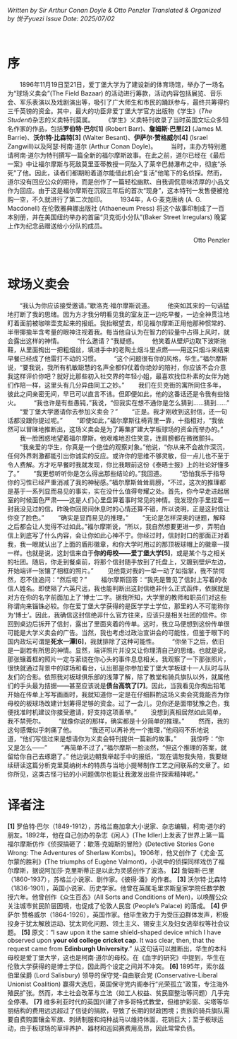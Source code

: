 _Written by Sir Arthur Conan Doyle & Otto Penzler
Translated & Organized by 悦子yuezi
Issue Date: 2025/07/02_

<br/>

# 序 

　　1896年11月19日至21日，爱丁堡大学为了建设新的体育场馆，举办了一场名为“球场义卖会”(The Field Bazaar) 的活动进行筹款，活动内容包括展览、音乐会、军乐表演以及戏剧演出等，吸引了广大师生和市民的踊跃参与，最终共筹得约三千英镑的资金。其中，最大的功臣非爱丁堡大学官方出版物《学生》(_The Student_)杂志的义卖特刊莫属。
　　《学生》义卖特刊收录了当时英国文坛众多知名作家的作品，包括**罗伯特·巴尔[1]** (Robert Barr)、**詹姆斯·巴里[2]** (James M. Barrie)、**沃尔特·比森特[3]** (Walter Besant)、**伊萨尔·赞格威尔[4]** (Israel Zangwill)以及阿瑟·柯南·道尔 (Arthur Conan Doyle)。
　　当时，主办方特别邀请柯南·道尔为特刊撰写一篇全新的福尔摩斯故事。在此之前，道尔已经在《最后一案》中让福尔摩斯与死敌莫里亚蒂教授一同坠入了莱辛巴赫瀑布之中，彻底“杀死”了他。因此，读者们都期盼着道尔能借此机会“复活”他笔下的名侦探。然而，道尔没有回应公众的期待，而是创作了一篇轻松幽默、自我调侃意味浓厚的小品文作为回应。由于这是福尔摩斯在沉寂三年后的首次“现身”，这本特刊一发售便被抢购一空，不久就进行了第二次加印。
　　1934年，A·G·麦克唐纳 (A. G. Macdonell) 在伦敦雅典娜出版社 (Athaeneum Press) 将这个故事印制成了一百本别册，并在美国纽约举办的首届“贝克街小分队”(Baker Street Irregulars) 晚宴上作为纪念品赠送给小分队的成员。
<p align="right"> Otto Penzler </p>

<br/>


# 球场义卖会 


　　“我认为你应该接受邀请。”歇洛克·福尔摩斯说道。
　　他突如其来的一句话猛地打断了我的思绪。因为方才我分明看见我的室友正一边吃早餐，一边全神贯注地盯着面前被咖啡壶支起来的报纸。我抬眼望去，却见福尔摩斯正用他那种惯常的、半带揶揄半含考量的眼神注视着我。每当他自认为在智力的较量中占得上风时，就会露出这样的神情。
　　“什么邀请？”我疑惑。
　　他笑着从壁炉边取下波斯拖鞋，从里面掏出一把粗烟丝，填进手中的老陶土烟斗里点燃——用这只烟斗来结束早餐已经成了他雷打不动的习惯。
　　“这个问题很有你的风格，华生。”福尔摩斯说，“要我说，我所有机敏聪慧的名声全都仰仗着你绝妙的陪衬，你应该不会介意我这样评价你吧？就好比那些初入社交界的年轻小姐，最喜欢找位朴素的女伴为她们作陪一样，这里头有几分异曲同工之妙。”
　　我们在贝克街的寓所同住多年，彼此之间亲密无间，早已可以直言不讳。但即便如此，他的这番话还是令我有些恼火。
　　“我也许是有些愚钝，”我说，“但我实在想不通你是怎么猜到……猜到……”
　　“爱丁堡大学邀请你去参加义卖会？”
　　“正是。我才刚收到这封信，还一句话都没跟你提过呢。”
　　“即使如此，”福尔摩斯往椅背里一靠，十指相对，“我依然可以冒昧地推断出，这场义卖会是为了筹集扩建大学板球场的资金而举办的。”
　　我一脸困惑地望着福尔摩斯。他艰难地忍住笑意，连肩膀都在微微颤抖。
　　“我亲爱的华生，你真是一个绝佳的观察对象。”他说，“你从来不会故作深沉，任何外界刺激都能引出你诚实的反应。或许你的思维不够灵敏，但一点儿也不至于令人费解。方才吃早餐时我就发现，你比我眼前这份《泰晤士报》上的社论好懂多了。”
　　“我更想听听你是怎么得出那些结论的。”我回道。
　　“恐怕我乐于指导你的习性已经严重消减了我的神秘感。”福尔摩斯耸耸肩膀，“不过，这次的推理都是基于一系列显而易见的事实，实在没什么值得夸耀之处。首先，你今早走进起居室的时候面色严肃——这是人们心里盘算着事时常见的神情。我发现你手里捏着一封我没见过的信。昨晚你回房间休息时的心情还算不错，所以说明，正是这封信让你变了脸色。”
　　“确实是显而易见的推理。” 
　　“无论是怎样深奥的谜题，解释之后都会让人觉得不过如此。”福尔摩斯说，“所以，我自然想要更进一步，弄明白信上到底写了什么内容，会让你如此心神不宁。你经过时，信封封口的那面正对着我，我一眼就认出了上面的盾形徽章，和你大学时用过的那顶板球帽上的徽章一摸一样。也就是说，这封信来自于**你的母校——爱丁堡大学[5]**，或是某个与之相关的社团。随后，你走到餐桌前，将那个信封随手放到了托盘上，又踱到壁炉左边，开始端详一张镶了相框的照片。”
　　见他竟对我的一举一动了如指掌，我不禁愕然，忍不住追问：“然后呢？”
　　福尔摩斯回答：“我先是瞥见了信封上写着的收信人姓名。即使隔了六英尺远，我也能判断出这封信绝非什么正式函件，依据就是对方在你的名字前面加上了‘博士’二字。据我所知，大学里的教师和职员们对这些称谓向来锱铢必较。你在爱丁堡大学获得的是医学学士学位，那里的人不可能称你为‘博士’。因此，我确信这封信绝非什么官方往来，应该只是相关社团的信件。你回到桌边后拆开了信封，露出了里面夹着的传单。这时，我立马便想到这份传单很可能是大学义卖会的广告。当然，我也考虑过政治宣讲会的可能性，但鉴于眼下的国内政坛可谓是**死水一潭[6]**，我就排除了这种可能性。
　　“你坐下之后，依旧是一副若有所思的神情。显然，端详照片并没又让你理清自己的思绪。也就是说，那张镶着框的照片一定与萦绕在你心头的事件息息相关。我观察了一下那张照片，很快就通过背景中的球场和看台，认出那是你参加爱丁堡大学板球十一人队时与队友们的合影。依照我对板球俱乐部的浅薄了解，除了教堂和骑兵旗队以外，就属他们的手头最为拮据——甚至应该说是**债台高筑了[7]**。因此，当我看见你掏出铅笔开始在传单上写写画画时，我就知道你一定是在仔细斟酌这场义卖会究竟能否为你母校的板球场改建计划筹得足够的资金。过了一会儿，见你还是面带犹豫之色，我便找准时机建议你接受邀请，好支持这项善举。”
　　没想到真相居然如此简单，我不禁莞尔。
　　“就像你说的那样，确实都是十分简单的推理。”
　　然而，我的这句感慨似乎刺痛了他。
　　“我还可以再补充一个推理，”他闷闷不乐地说道，“他们写信过来是想请你为义卖会特刊提供一篇新的故事。”
　　我惊呼：“你又是怎么——”
　　“再简单不过了，”福尔摩斯一脸淡然，“但这个推理的答案，就留给你自己去琢磨了。” 他边说边朝我举起手中的报纸，“现在请恕我失陪，我要继续研读这篇分析克里莫纳树木的特质与当地小提琴制作工艺之间联系的文章了。如你所见，这类古怪刁钻的小问题偶尔也能让我激发出些许探索精神呢。”
<br/>

# 译者注
**[1]** 罗伯特·巴尔（1849-1912），苏格兰裔加拿大小说家、杂志编辑，柯南·道尔的朋友。1892年，他在自己创办的杂志《闲人》(The Idler)上发表了世界上第一篇福尔摩斯仿作《侦探搞砸了：歇落·克姆斯的冒险》(Detective Stories Gone Wrong: The Adventures of Sherlaw Kombs)。1906年，他又创作了《尤金·瓦尔蒙的胜利》(The triumphs of Eugène Valmont)，小说中的侦探同样戏仿了福尔摩斯，据说阿加莎·克里斯蒂正是以此为灵感创作了波洛。
**[2]** 詹姆斯·巴里（1860-1937），苏格兰小说家、剧作家。《彼得·潘》的作者。
**[3]** 沃尔特·比森特（1836-1901），英国小说家、历史学家。他曾在英属毛里求斯皇家学院任数学教授六年。他曾创作《众生百态》(All Sorts and Conditions of Men)，以唤醒公众关注城市贫民阶层困境，也促成了伦敦人民宫 (People’s Palace) 的落成。
**[4]** 伊萨尔·赞格威尔（1864-1926），英国作家。他毕生致力于为受压迫群体发声，积极投身于犹太解放运动、犹太同化问题、领土主义、锡安主义及妇女选举权等社会议题。
**[5]** 原文：“I saw upon it the same shield-shaped device which I have observed upon **your old college cricket cap**. It was clear, then, that the request came from **Edinburgh University**.” 从这句话可以推断出，华生的本科母校是爱丁堡大学，这也是柯南·道尔的母校。在《血字的研究》中提到，华生在伦敦大学获得的是博士学位，因此两个设定之间并不冲突。
**[6]** 1895年，索尔兹伯里侯爵 (Lord Salisbury) 领导的保守党-自由联合党 (Conservative-Liberal Unionist Coalition) 赢得大选后，英国保守党内阁奉行“光荣孤立”政策，专注海外殖民扩张。然而，本土社会改革与立法（如工人权益、贫民窟整治等问题）几乎完全停滞。 
**[7]** 维多利亚时代的英国兴建了许多哥特式教堂，但维护彩窗、尖塔等华丽结构的费用远远超过了信徒的捐款，导致了长期的财政困境；贵族的骑兵旗队需要自费购置镶金军旗、刺绣制服和纯种战马以维持体面，花销巨大；至于板球运动，由于板球场的草坪养护、器材和巡回赛费用高昂，因此常常负债。 

